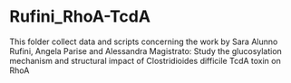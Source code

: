 # Rufini_RhoA-TcdA
This folder collect data and scripts concerning the work by Sara Alunno Rufini, Angela Parise and Alessandra Magistrato: Study the glucosylation mechanism and structural impact of Clostridioides difficile TcdA toxin on RhoA
